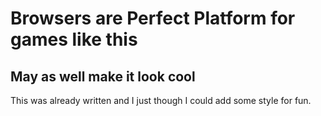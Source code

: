 Browsers are Perfect Platform for games like this
=================================================

May as well make it look cool
-----------------------------

This was already written and I just though I could add some style for fun.
